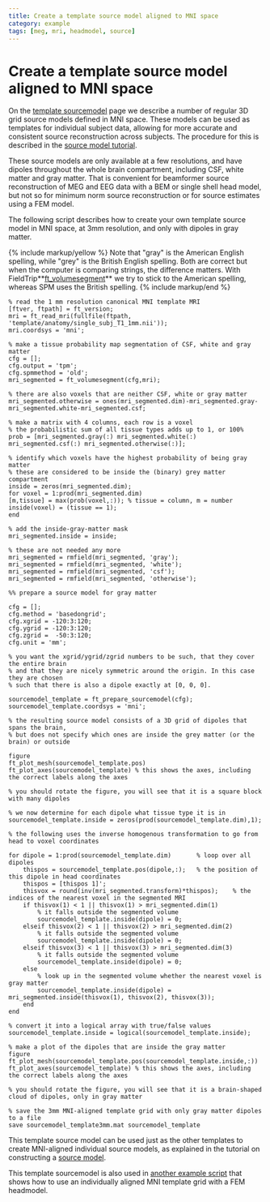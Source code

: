 ```yaml
---
title: Create a template source model aligned to MNI space
category: example
tags: [meg, mri, headmodel, source]
---
```


# Create a template source model aligned to MNI space

On the [template sourcemodel](/template/sourcemodel) page we describe a number of regular 3D grid 
source models defined in MNI space. These models can be used as templates for individual subject data,
allowing for more accurate and consistent source reconstruction across subjects. The procedure for this
is described in the [source model tutorial](/tutorial/source/sourcemodel).

These source models are only available at a few resolutions, and have dipoles throughout the whole brain
compartment, including CSF, white matter and gray matter. That is convenient for beamformer source
reconstruction of MEG and EEG data with a BEM or single shell head model, but not so for minimum
norm source reconstruction or for source estimates using a FEM model.

The following script describes how to create your own template source model in MNI space, at 3mm
resolution, and only with dipoles in gray matter.

{% include markup/yellow %}
Note that "gray" is the American English spelling, while "grey" is the British English spelling.
Both are correct but when the computer is comparing strings, the difference matters. With
FieldTrip**[ft_volumesegment](/reference/ft_volumesegment)** we try to stick to the American
spelling, whereas SPM uses the British spelling.
{% include markup/end %}

    % read the 1 mm resolution canonical MNI template MRI
    [ftver, ftpath] = ft_version;
    mri = ft_read_mri(fullfile(ftpath, 'template/anatomy/single_subj_T1_1mm.nii'));
    mri.coordsys = 'mni';

    % make a tissue probability map segmentation of CSF, white and gray matter
    cfg = [];
    cfg.output = 'tpm';
    cfg.spmmethod = 'old';
    mri_segmented = ft_volumesegment(cfg,mri);

    % there are also voxels that are neither CSF, white or gray matter
    mri_segmented.otherwise = ones(mri_segmented.dim)-mri_segmented.gray-mri_segmented.white-mri_segmented.csf;

    % make a matrix with 4 columns, each row is a voxel
    % the probabilistic sum of all tissue types adds up to 1, or 100%
    prob = [mri_segmented.gray(:) mri_segmented.white(:) mri_segmented.csf(:) mri_segmented.otherwise(:)];

    % identify which voxels have the highest probability of being gray matter
    % these are considered to be inside the (binary) grey matter compartment
    inside = zeros(mri_segmented.dim);
    for voxel = 1:prod(mri_segmented.dim)
    [m,tissue] = max(prob(voxel,:)); % tissue = column, m = number
    inside(voxel) = (tissue == 1);
    end

    % add the inside-gray-matter mask
    mri_segmented.inside = inside;

    % these are not needed any more
    mri_segmented = rmfield(mri_segmented, 'gray');
    mri_segmented = rmfield(mri_segmented, 'white');
    mri_segmented = rmfield(mri_segmented, 'csf');
    mri_segmented = rmfield(mri_segmented, 'otherwise');

    %% prepare a source model for gray matter

    cfg = [];
    cfg.method = 'basedongrid';
    cfg.xgrid = -120:3:120;
    cfg.ygrid = -120:3:120;
    cfg.zgrid =  -50:3:120;
    cfg.unit = 'mm';

    % you want the xgrid/ygrid/zgrid numbers to be such, that they cover the entire brain
    % and that they are nicely symmetric around the origin. In this case they are chosen
    % such that there is also a dipole exactly at [0, 0, 0].

    sourcemodel_template = ft_prepare_sourcemodel(cfg);
    sourcemodel_template.coordsys = 'mni'; 

    % the resulting source model consists of a 3D grid of dipoles that spans the brain,
    % but does not specify which ones are inside the grey matter (or the brain) or outside

    figure
    ft_plot_mesh(sourcemodel_template.pos)
    ft_plot_axes(sourcemodel_template) % this shows the axes, including the correct labels along the axes

    % you should rotate the figure, you will see that it is a square block with many dipoles

    % we now determine for each dipole what tissue type it is in
    sourcemodel_template.inside = zeros(prod(sourcemodel_template.dim),1);

    % the following uses the inverse homogenous transformation to go from head to voxel coordinates

    for dipole = 1:prod(sourcemodel_template.dim)       % loop over all dipoles
        thispos = sourcemodel_template.pos(dipole,:);   % the position of this dipole in head coordinates
        thispos = [thispos 1]';
        thisvox = round(inv(mri_segmented.transform)*thispos);    % the indices of the nearest voxel in the segmented MRI
        if thisvox(1) < 1 || thisvox(1) > mri_segmented.dim(1)
            % it falls outside the segmented volume
            sourcemodel_template.inside(dipole) = 0;
        elseif thisvox(2) < 1 || thisvox(2) > mri_segmented.dim(2)
            % it falls outside the segmented volume
            sourcemodel_template.inside(dipole) = 0;
        elseif thisvox(3) < 1 || thisvox(3) > mri_segmented.dim(3)
            % it falls outside the segmented volume
            sourcemodel_template.inside(dipole) = 0;
        else
            % look up in the segmented volume whether the nearest voxel is gray matter
            sourcemodel_template.inside(dipole) = mri_segmented.inside(thisvox(1), thisvox(2), thisvox(3));
        end
    end

    % convert it into a logical array with true/false values
    sourcemodel_template.inside = logical(sourcemodel_template.inside);

    % make a plot of the dipoles that are inside the gray matter
    figure
    ft_plot_mesh(sourcemodel_template.pos(sourcemodel_template.inside,:))
    ft_plot_axes(sourcemodel_template) % this shows the axes, including the correct labels along the axes

    % you should rotate the figure, you will see that it is a brain-shaped cloud of dipoles, only in gray matter

    % save the 3mm MNI-aligned template grid with only gray matter dipoles to a file
    save sourcemodel_template3mm.mat sourcemodel_template

This template source model can be used just as the other templates to create MNI-aligned individual source 
models, as explained in the tutorial on constructing a [source model](/tutorial/source/sourcemodel/#subject-specific-grids-that-are-equivalent-across-subjects-in-normalized-space).

This template sourcemodel is also used in [another example script](/example/source/sourcemodel_fem_centroids)
that shows how to use an individually aligned MNI template grid with a FEM headmodel.
